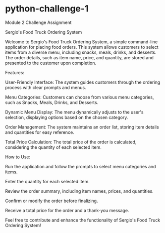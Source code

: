 # python-challenge-1
Module 2 Challenge Assignment

Sergio's Food Truck Ordering System

Welcome to Sergio's Food Truck Ordering System, a simple command-line application for placing food orders. This system allows customers to select items from a diverse menu, including snacks, meals, drinks, and desserts. The order details, such as item name, price, and quantity, are stored and presented to the customer upon completion.


Features:

User-Friendly Interface: The system guides customers through the ordering process with clear prompts and menus.

Menu Categories: Customers can choose from various menu categories, such as Snacks, Meals, Drinks, and Desserts.

Dynamic Menu Display: The menu dynamically adjusts to the user's selection, displaying options based on the chosen category.

Order Management: The system maintains an order list, storing item details and quantities for easy reference.

Total Price Calculation: The total price of the order is calculated, considering the quantity of each selected item.


How to Use:

Run the application and follow the prompts to select menu categories and items.

Enter the quantity for each selected item.

Review the order summary, including item names, prices, and quantities.

Confirm or modify the order before finalizing.

Receive a total price for the order and a thank-you message.

Feel free to contribute and enhance the functionality of Sergio's Food Truck Ordering System!
